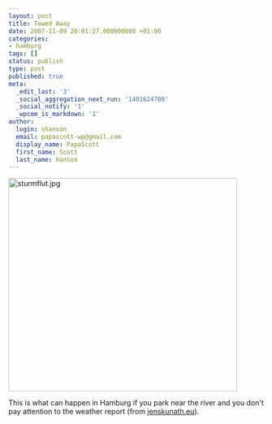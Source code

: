 ```yaml
---
layout: post
title: Towed Away
date: 2007-11-09 20:01:27.000000000 +01:00
categories:
- hamburg
tags: []
status: publish
type: post
published: true
meta:
  _edit_last: '3'
  _social_aggregation_next_run: '1401624780'
  _social_notify: '1'
  _wpcom_is_markdown: '1'
author:
  login: shanson
  email: papascott-wp@gmail.com
  display_name: PapaScott
  first_name: Scott
  last_name: Hanson
---
```

<p><img src="http://www.papascott.de/wordpress/wp-content/uploads/2007/11/sturmflut.jpg" alt="sturmflut.jpg" border="0" width="450" height="420" /></p>
<p>This is what can happen in Hamburg if you park near the river and you don't pay attention to the weather report (from <a href="http://www.jenskunath.eu/2007/11/09/sturmflut-in-hamburg/">jenskunath.eu</a>).</p>
